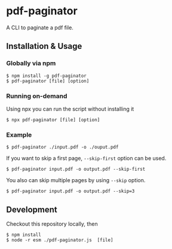 # pdf-paginator
A CLI to paginate a pdf file.


## Installation & Usage

### Globally via npm

```
$ npm install -g pdf-paginator
$ pdf-paginator [file] [option]
```

### Running on-demand
Using npx you can run the script without installing it

```
$ npx pdf-paginator [file] [option]
```

### Example

```
$ pdf-paginator ./input.pdf -o ./ouput.pdf
```

If you want to skip a first page, `--skip-first` option can be used.

```
$ pdf-paginator input.pdf -o output.pdf --skip-first
```

You also can skip multiple pages by using `--skip` option.

```
$ pdf-paginator input.pdf -o output.pdf --skip=3
```

## Development

Checkout this repository locally, then

```
$ npm install
$ node -r esm ./pdf-paginator.js  [file]
```

